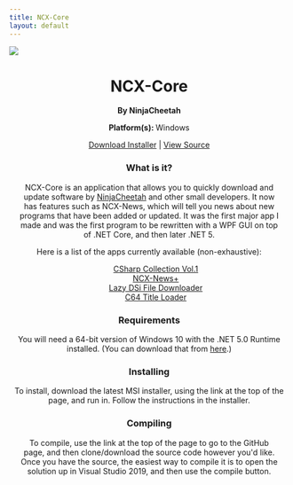 ```yaml
---
title: NCX-Core
layout: default
---
```


<image src="https://cdn.ncxprogramming.com/file/icon/ncxcore.png" class="projectimg">
<h1 style="text-align:center;">NCX-Core</h1>
<p style="text-align:center;"><b>By NinjaCheetah</b></p>
<p style="text-align:center;"><b>Platform(s): </b>Windows</p>
<p style="text-align:center;"><a href=https://github.com/NCX-Programming/NCX-Core/releases/latest/download/NCXCore-Setup.msi>Download Installer</a> | <a href=https://github.com/NCX-Programming/NCX-Core>View Source</a></p>
<h3 style="text-align:center;">What is it?</h3>
<p style="text-align:center;margin-left:16px;margin-right:16px;">NCX-Core is an application that allows you to quickly download and update software by <a href="https://github.com/NinjaCheetah">NinjaCheetah</a> and other small developers. It now has features such as NCX-News, which will tell you news about new programs that have been added or updated. It was the first major app I made and was the first program to be rewritten with a WPF GUI on top of .NET Core, and then later .NET 5.</p>
<p style="text-align:center;">Here is a list of the apps currently available (non-exhaustive):</p>
<div class="prg-list">
  <ul style="text-align:center;list-style-type:none;">
    <li><a href="https://github.com/NCX-Programming/CSharp-Collection" target="_blank">CSharp Collection Vol.1</a></li>
    <li><a href="https://github.com/NinjaCheetah/NCX-XWare/tree/master/XWare" target="_blank">NCX-News+</a></li>
    <li><a href="https://github.com/YourKalamity/lazy-dsi-file-downloader" target="_blank">Lazy DSi File Downloader</a></li>
    <li><a href="https://github.com/IanSkinner1982/C64-title-loader" target="_blank">C64 Title Loader</a></li>
  </ul>
</div>
<h3 style="text-align:center;">Requirements</h3>
<p style="text-align:center;">You will need a 64-bit version of Windows 10 with the .NET 5.0 Runtime installed. (You can download that from <a href="https://dotnet.microsoft.com/download/dotnet-core/">here</a>.)</p>
<h3 style="text-align:center;">Installing</h3>
<p style="text-align:center;">To install, download the latest MSI installer, using the link at the top of the page, and run in. Follow the instructions in the installer.</p>
<h3 style="text-align:center;">Compiling</h3>
<p style="text-align:center;margin-left:16px;margin-right:16px;">To compile, use the link at the top of the page to go to the GitHub page, and then clone/download the source code however you'd like. Once you have the source, the easiest way to compile it is to open the solution up in Visual Studio 2019, and then use the compile button.</p>
